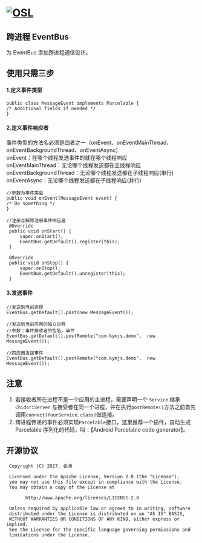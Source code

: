 [![OSL](http://cdn.kymjs.com/image/logo_s.png)](http://www.kymjs.com/works/)
=================

## 跨进程 EventBus

为 EventBus 添加跨进程通信设计。

## 使用只需三步

#### 1.定义事件类型

```
public class MessageEvent implements Parcelable { 
/* Additional fields if needed */ 
}
```

#### 2.定义事件响应者

事件类型的方法名必须是四者之一（onEvent、onEventMainThread、onEventBackgroundThread、onEventAsync）  
onEvent：在哪个线程发送事件的就在哪个线程响应  
onEventMainThread：无论哪个线程发送都在主线程响应  
onEventBackgroundThread：无论哪个线程发送都在子线程响应(串行)  
onEventAsync：无论哪个线程发送都在子线程响应(并行)  

```
//参数为事件类型
public void onEvent(MessageEvent event) {
/* Do something */
}

//注册与解除注册事件响应者
 @Override
 public void onStart() {
     super.onStart();
     EventBus.getDefault().register(this);
 }

 @Override
 public void onStop() {
     super.onStop();
     EventBus.getDefault().unregister(this);
 }

```

#### 3.发送事件

```
//发送到当前进程
EventBus.getDefault().post(new MessageEvent());

//发送到当前应用的独立进程
//参数：事件接收者的包名，事件
EventBus.getDefault().postRemote("com.kymjs.demo",  new MessageEvent());

//跨应用发送事件
EventBus.getDefault().postRemote("com.kymjs.demo",  new MessageEvent());

```

## 注意  

1. 若接收者所在进程不是一个应用的主进程，需要声明一个 ```Service``` 继承 ```ChidoriServer``` 与接受者在同一个进程，并在执行```postRemote()```方法之前首先调用```connect(YourService.class)```做连接。  
2. 跨进程传递的事件必须实现```Parcelable```接口，这里推荐一个插件，自动生成 Parcelable 序列化的代码，叫：【Android Parcelable code generator】。

## 开源协议
```
 Copyright (C) 2017, 张涛
 
 Licensed under the Apache License, Version 2.0 (the "License");
 you may not use this file except in compliance with the License.
 You may obtain a copy of the License at

       http://www.apache.org/licenses/LICENSE-2.0

 Unless required by applicable law or agreed to in writing, software
 distributed under the License is distributed on an "AS IS" BASIS,
 WITHOUT WARRANTIES OR CONDITIONS OF ANY KIND, either express or implied.
 See the License for the specific language governing permissions and
 limitations under the License.
 ```
